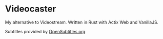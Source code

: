 # Videocaster
My alternative to Videostream. Written in Rust with Actix Web and VanillaJS.

Subtitles provided by [OpenSubtitles.org](https://www.opensubtitles.org)
